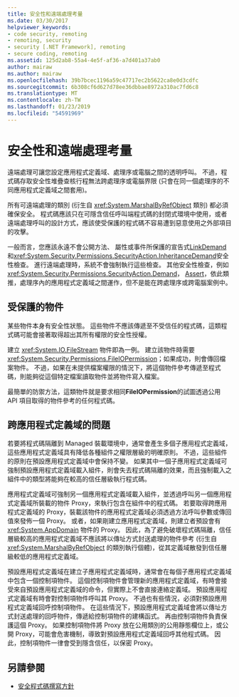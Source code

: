 ```yaml
---
title: 安全性和遠端處理考量
ms.date: 03/30/2017
helpviewer_keywords:
- code security, remoting
- remoting, security
- security [.NET Framework], remoting
- secure coding, remoting
ms.assetid: 125d2ab8-55a4-4e5f-af36-a7d401a37ab0
author: mairaw
ms.author: mairaw
ms.openlocfilehash: 39b7bcec1196a59c47717ec2b5622ca8e0d3cdfc
ms.sourcegitcommit: 6b308cf6d627d78ee36dbbae8972a310ac7fd6c8
ms.translationtype: MT
ms.contentlocale: zh-TW
ms.lasthandoff: 01/23/2019
ms.locfileid: "54591969"
---
```

# <a name="security-and-remoting-considerations"></a>安全性和遠端處理考量
遠端處理可讓您設定應用程式定義域、處理序或電腦之間的透明呼叫。 不過，程式碼存取安全性堆疊查核行程無法跨處理序或電腦界限 (只會在同一個處理序的不同應用程式定義域之間套用)。  
  
 所有可遠端處理的類別 (衍生自 <xref:System.MarshalByRefObject> 類別) 都必須確保安全。 程式碼應該只在可隱含信任呼叫端程式碼的封閉式環境中使用，或者遠端處理呼叫的設計方式，應該使受保護的程式碼不容易遭到惡意使用之外部項目的攻擊。  
  
 一般而言，您應該永遠不會公開方法、 屬性或事件所保護的宣告式[LinkDemand](../../../docs/framework/misc/link-demands.md)和<xref:System.Security.Permissions.SecurityAction.InheritanceDemand>安全性檢查。 進行遠端處理時，系統不會強制執行這些檢查。 其他安全性檢查，例如<xref:System.Security.Permissions.SecurityAction.Demand>， [Assert](../../../docs/framework/misc/using-the-assert-method.md)，依此類推，處理序內的應用程式定義域之間運作，但不是能在跨處理序或跨電腦案例中。  
  
## <a name="protected-objects"></a>受保護的物件  
 某些物件本身有安全性狀態。 這些物件不應該傳遞至不受信任的程式碼，這類程式碼可能會接著取得超出其所有權限的安全性授權。  
  
 建立 <xref:System.IO.FileStream> 物件即為一例。 建立該物件時需要 <xref:System.Security.Permissions.FileIOPermission>；如果成功，則會傳回檔案物件。 不過，如果在未提供檔案權限的情況下，將這個物件參考傳遞至程式碼，則能夠從這個特定檔案讀取物件並將物件寫入檔案。  
  
 最簡單的防禦方法，這類物件就是要求相同**FileIOPermission**的試圖透過公用 API 項目取得的物件參考的任何程式碼。  
  
## <a name="application-domain-crossing-issues"></a>跨應用程式定義域的問題  
 若要將程式碼隔離到 Managed 裝載環境中，通常會產生多個子應用程式定義域，這些應用程式定義域具有降低各種組件之權限層級的明確原則。 不過，這些組件的原則在預設應用程式定義域中會保持不變。 如果其中一個子應用程式定義域可強制預設應用程式定義域載入組件，則會失去程式碼隔離的效果，而且強制載入之組件中的類型將能夠在較高的信任層級執行程式碼。  
  
 應用程式定義域可強制另一個應用程式定義域載入組件，並透過呼叫另一個應用程式定義域所裝載的物件 Proxy，來執行包含在組件中的程式碼。 若要取得跨應用程式定義域的 Proxy，裝載該物件的應用程式定義域必須透過方法呼叫參數或傳回值來發佈一個 Proxy。 或者，如果剛建立應用程式定義域，則建立者預設會有 <xref:System.AppDomain> 物件的 Proxy。 因此，為了避免破壞程式碼隔離，信任層級較高的應用程式定義域不應該將以傳址方式封送處理的物件參考 (衍生自 <xref:System.MarshalByRefObject> 的類別執行個體)，從其定義域散發到信任層級較低的應用程式定義域。  
  
 預設應用程式定義域在建立子應用程式定義域時，通常會在每個子應用程式定義域中包含一個控制項物件。 這個控制項物件會管理新的應用程式定義域，有時會接受來自預設應用程式定義域的命令，但實際上不會直接連絡定義域。 預設應用程式定義域有時會對控制項物件呼叫其 Proxy。 不過也有些情況，必須對預設應用程式定義域回呼控制項物件。 在這些情況下，預設應用程式定義域會將以傳址方式封送處理的回呼物件，傳遞給控制項物件的建構函式。 再由控制項物件負責保護這個 Proxy。 如果控制項物件將 Proxy 放在公用類別的公用靜態欄位上，或公開 Proxy，可能會危害機制，導致對預設應用程式定義域回呼其他程式碼。 因此，控制項物件一律會受到隱含信任，以保密 Proxy。  
  
## <a name="see-also"></a>另請參閱
- [安全程式碼撰寫方針](../../../docs/standard/security/secure-coding-guidelines.md)
